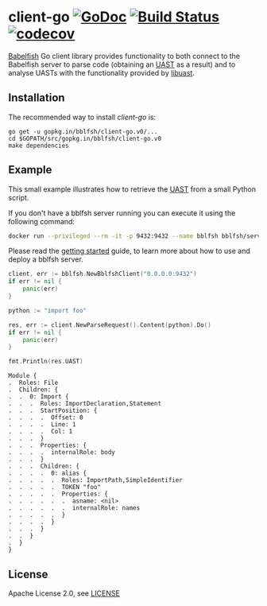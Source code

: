 # client-go [![GoDoc](https://godoc.org/gopkg.in/bblfsh/client-go.v0?status.svg)](https://godoc.org/gopkg.in/bblfsh/client-go.v0) [![Build Status](https://travis-ci.org/bblfsh/client-go.svg?branch=master)](https://travis-ci.org/bblfsh/client-go) [![codecov](https://codecov.io/gh/bblfsh/client-go/branch/master/graph/badge.svg)](https://codecov.io/gh/bblfsh/client-go)

[Babelfish](https://doc.bblf.sh) Go client library provides functionality to both
connect to the Babelfish server to parse code
(obtaining an [UAST](https://doc.bblf.sh/uast/specification.html) as a result)
and to analyse UASTs with the functionality provided by [libuast](https://github.com/bblfsh/libuast).

## Installation

The recommended way to install *client-go* is:

```
go get -u gopkg.in/bblfsh/client-go.v0/...
cd $GOPATH/src/gopkg.in/bblfsh/client-go.v0
make dependencies
```

## Example

This small example illustrates how to retrieve the [UAST](https://doc.bblf.sh/uast/specification.html) from a small Python script.

If you don't have a bblfsh server running you can execute it using the following command:

```sh
docker run --privileged --rm -it -p 9432:9432 --name bblfsh bblfsh/server
```

Please read the [getting started](https://doc.bblf.sh/user/getting-started.html) guide, to learn more about how to use and deploy a bblfsh server.


```go
client, err := bblfsh.NewBblfshClient("0.0.0.0:9432")
if err != nil {
    panic(err)
}

python := "import foo"

res, err := client.NewParseRequest().Content(python).Do()
if err != nil {
    panic(err)
}

fmt.Println(res.UAST)
```

```
Module {
.  Roles: File
.  Children: {
.  .  0: Import {
.  .  .  Roles: ImportDeclaration,Statement
.  .  .  StartPosition: {
.  .  .  .  Offset: 0
.  .  .  .  Line: 1
.  .  .  .  Col: 1
.  .  .  }
.  .  .  Properties: {
.  .  .  .  internalRole: body
.  .  .  }
.  .  .  Children: {
.  .  .  .  0: alias {
.  .  .  .  .  Roles: ImportPath,SimpleIdentifier
.  .  .  .  .  TOKEN "foo"
.  .  .  .  .  Properties: {
.  .  .  .  .  .  asname: <nil>
.  .  .  .  .  .  internalRole: names
.  .  .  .  .  }
.  .  .  .  }
.  .  .  }
.  .  }
.  }
}
```


## License

Apache License 2.0, see [LICENSE](LICENSE)
